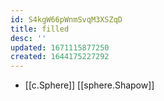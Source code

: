 ```yaml
---
id: S4kgW66pWnmSvqM3XSZqD
title: filled
desc: ''
updated: 1671115877250
created: 1644175227292
---
```


- [[c.Sphere]] [[sphere.Shapow]]
